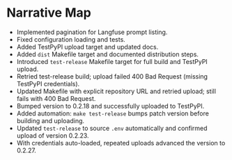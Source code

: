 # Narrative Map

- Implemented pagination for Langfuse prompt listing.
- Fixed configuration loading and tests.
- Added TestPyPI upload target and updated docs.
- Added `dist` Makefile target and documented distribution steps.
- Introduced `test-release` Makefile target for full build and TestPyPI upload.
- Retried test-release build; upload failed 400 Bad Request (missing TestPyPI credentials).
- Updated Makefile with explicit repository URL and retried upload; still fails with 400 Bad Request.
- Bumped version to 0.2.18 and successfully uploaded to TestPyPI.
- Added automation: `make test-release` bumps patch version before building and uploading.
- Updated `test-release` to source `.env` automatically and confirmed upload of version 0.2.23.
- With credentials auto-loaded, repeated uploads advanced the version to 0.2.27.
